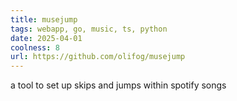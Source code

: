 ```yaml
---
title: musejump
tags: webapp, go, music, ts, python
date: 2025-04-01
coolness: 8
url: https://github.com/olifog/musejump
---
```


a tool to set up skips and jumps within spotify songs
